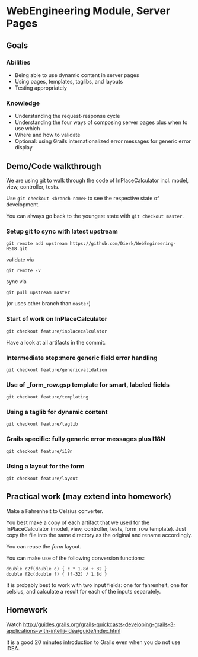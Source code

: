 # WebEngineering Module, Server Pages

## Goals

### Abilities
- Being able to use dynamic content in server pages
- Using pages, templates, taglibs, and layouts
- Testing appropriately

### Knowledge
- Understanding the request-response cycle
- Understanding the four ways of composing server pages plus when to use which
- Where and how to validate
- Optional: using Grails internationalized error messages for generic error display

## Demo/Code walkthrough 

We are using git to walk through the code of InPlaceCalculator
incl. model, view, controller, tests.

Use `git checkout <branch-name>` to see the respective state of development.

You can always go back to the youngest state with `git checkout master`.

### Setup git to sync with latest upstream

`git remote add upstream https://github.com/Dierk/WebEngineering-HS18.git`

validate via

`git remote -v`

sync via

`git pull upstream master`

(or uses other branch than `master`)

### Start of work on InPlaceCalculator

	git checkout feature/inplacecalculator
	
Have a look at all artifacts in the commit.

### Intermediate step:more generic field error handling

	git checkout feature/genericvalidation	

### Use of _form_row.gsp template for smart, labeled fields	

	git checkout feature/templating
	
### Using a taglib for dynamic content

	git checkout feature/taglib

### Grails specific: fully generic error messages plus I18N

	git checkout feature/i18n
	
### Using a layout for the form

	git checkout feature/layout
	

## Practical work (may extend into homework)

Make a Fahrenheit to Celsius converter.

You best make a copy of each artifact that we used for the InPlaceCalculator
(model, view, controller, tests, form_row template).
Just copy the file into the same directory as the original and rename accordingly.

You can reuse the _form_ layout.

You can make use of the following conversion functions:

	double c2f(double c) { c * 1.8d + 32 }
	double f2c(double f) { (f-32) / 1.8d }

It is probably best to work with two input fields: one for fahrenheit, one for celsius,
and calculate a result for each of the inputs separately.

## Homework 

Watch http://guides.grails.org/grails-quickcasts-developing-grails-3-applications-with-intellij-idea/guide/index.html

It is a good 20 minutes introduction to Grails even when you do not use IDEA.
